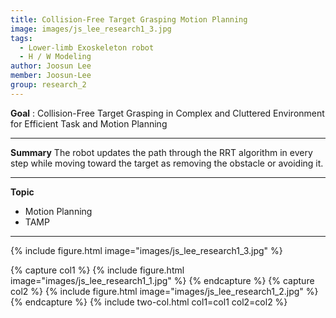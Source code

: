 ```yaml
---
title: Collision-Free Target Grasping Motion Planning
image: images/js_lee_research1_3.jpg
tags:
  - Lower-limb Exoskeleton robot
  - H / W Modeling
author: Joosun Lee
member: Joosun-Lee
group: research_2
---
```

**Goal** : Collision-Free Target Grasping in Complex and Cluttered Environment for Efficient Task and Motion Planning

***

**Summary**
The robot updates the path through the RRT algorithm in every step while moving toward the target as removing the obstacle or avoiding it.   

***

**Topic**    
 * Motion Planning
 * TAMP



***


{%
  include figure.html
  image="images/js_lee_research1_3.jpg"
%}


{% capture col1 %}
{%
  include figure.html
  image="images/js_lee_research1_1.jpg"
%}
{% endcapture %}
{% capture col2 %}
{%
  include figure.html
  image="images/js_lee_research1_2.jpg"
%}
{% endcapture %}
{% include two-col.html col1=col1 col2=col2 %}